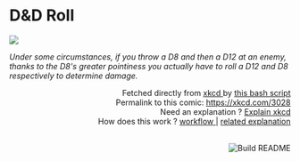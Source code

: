 # <b>D&D Roll</b>

[![](https://imgs.xkcd.com/comics/dnd_roll.png)](https://xkcd.com/3028)

<i>Under some circumstances, if you throw a D8 and then a D12 at an enemy, thanks to the D8&#39;s greater pointiness you actually have to roll a D12 and D8 respectively to determine damage.</i>

<div align="right">
  Fetched directly from
  <a href="https://xkcd.com">
    xkcd
  </a>
  by
  <a href="https://github.com/Vanille-N/Vanille-N/blob/master/fetch">
    this bash script
  </a>
</div>
<div align="right">
  Permalink to this comic:
  <a href="https://xkcd.com/3028">
    https://xkcd.com/3028
  </a>
</div>
<div align="right">
  Need an explanation ?
  <a href="https://www.explainxkcd.com/wiki/index.php/3028">
    Explain xkcd
  </a>
</div>
<div align="right">
  How does this work ?
  <a href="https://github.com/Vanille-N/Vanille-N/blob/master/.github/workflows/build.yml">
    workflow
  </a>
  |
  <a href="https://simonwillison.net/2020/Jul/10/self-updating-profile-readme/">
    related explanation
  </a>
</div><br>

<a href="https://github.com/Vanille-N/Vanille-N/actions"><img src="https://github.com/Vanille-N/Vanille-N/workflows/Build%20README/badge.svg" align="right" alt="Build README"></a>
